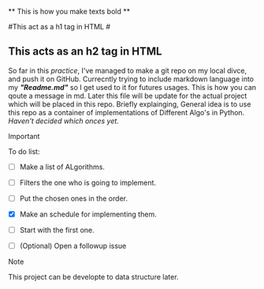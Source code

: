 ** This is how you make texts bold **

#This act as a h1 tag in HTML #
## This acts as an h2 tag in HTML ##
So far in this *practice*, I've managed to make a git repo on my local divce, and push it on GitHub.
Currecntly trying to include markdown language into my ***"Readme.md"*** so I get used to it for futures usages.
This is how you can qoute a message in md.
Later this file will be update for the actual project which will be placed in this repo.
Briefly explainging, General idea is to use this repo as a container of implementations of Different Algo's in Python. *Haven't decided which onces yet.*
>[!IMPORTANT] 
>To do list:

- [ ] Make a list of ALgorithms.
- [ ] Filters the one who is going to implement.
- [ ] Put the chosen ones in the order.
- [x] Make an schedule for implementing them.
- [ ] Start with the first one.
- [ ] \(Optional) Open a followup issue


>[!Note]
This project can be developte to data structure later.

